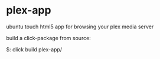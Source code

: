 # plex-app
ubuntu touch html5 app for browsing your plex media server

build a click-package from source: 
  
  $: click build plex-app/

